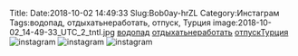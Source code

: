 Title:
Date:2018-10-02 14:49:33
Slug:Bob0ay-hrZL
Category:Инстаграм
Tags:водопад, отдыхатьнеработать, отпуск, Турция
image:2018-10-02_14-49-33_UTC_2_tntl.jpg
[водопад]({tag}водопад) [отдыхатьнеработать]({tag}отдыхатьнеработать) [отпуск]({tag}отпуск)[Турция]({tag}Турция)
![instagram]({attach}images/2018-10-02_14-49-33_UTC_2.jpg)
![instagram]({attach}images/2018-10-02_14-49-33_UTC_1.jpg)
![instagram]({attach}images/2018-10-02_14-49-33_UTC_3.jpg)
